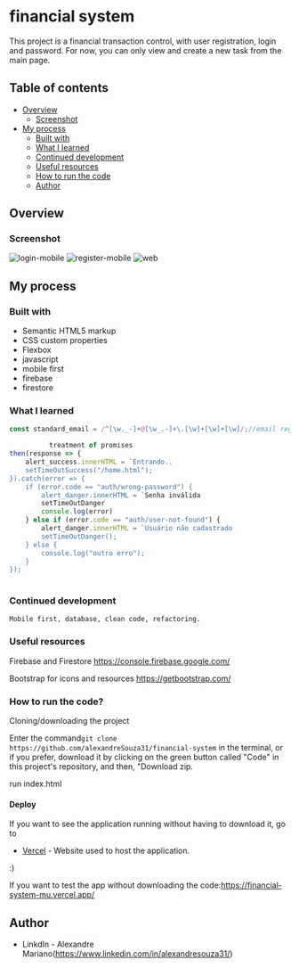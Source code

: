 
# financial system

This project is a financial transaction control, with user registration, login and password.
For now, you can only view and create a new task from the main page.

## Table of contents

- [Overview](#overview)
  - [Screenshot](#screenshot)
- [My process](#my-process)
  - [Built with](#built-with)
  - [What I learned](#what-i-learned)
  - [Continued development](#continued-development)
  - [Useful resources](#useful-resources)
  - [How to run the code](#How-to-run-the-code)
  - [Author](#author)

## Overview

### Screenshot

![login-mobile](https://user-images.githubusercontent.com/112407769/234441403-fe505d14-c8e7-4076-83ee-8f9d03aa399c.png)
![register-mobile](https://user-images.githubusercontent.com/112407769/234441504-88789b13-bc2e-4d4a-8630-38e95759d029.png)
![web](https://user-images.githubusercontent.com/112407769/234441698-4c1292db-8a2b-4ece-a218-fabb82891482.png)



## My process

### Built with

- Semantic HTML5 markup
- CSS custom properties
- Flexbox
- javascript
- mobile first
- firebase
- firestore


### What I learned

```js
const standard_email = /^[\w._-]+@[\w_.-]+\.[\w]+[\w]+[\w]/;//email regular expression

          treatment of promises
then(response => {
    alert_success.innerHTML = `Entrando..
    setTimeOutSuccess("/home.html");
}).catch(error => {
    if (error.code == "auth/wrong-password") {
        alert_danger.innerHTML = `Senha inválida
        setTimeOutDanger
        console.log(error)
    } else if (error.code == "auth/user-not-found") {
        alert_danger.innerHTML = `Usuário não cadastrado
        setTimeOutDanger();
    } else {
        console.log("outro erro");
    }
});
        

```

### Continued development

```
Mobile first, database, clean code, refactoring.
```
### Useful resources

Firebase and Firestore
https://console.firebase.google.com/

Bootstrap for icons and resources
https://getbootstrap.com/

### How to run the code? 
 Cloning/downloading the project

Enter the command```git clone https://github.com/alexandreSouza31/financial-system``` in the terminal, or if you prefer, download it by clicking on the green button called "Code" in this project's repository, and then, "Download zip.

run index.html

#### Deploy

If you want to see the application running without having to download it, go to
- [Vercel](https://financial-system-mu.vercel.app/) - Website used to host the application.

:)

If you want to test the app without downloading the code:https://financial-system-mu.vercel.app/


## Author
- LinkdIn - Alexandre Mariano(https://www.linkedin.com/in/alexandresouza31/)

